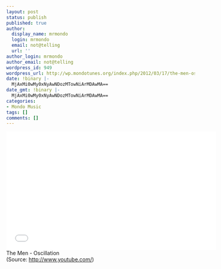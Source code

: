 ```yaml
---
layout: post
status: publish
published: true
author:
  display_name: mrmondo
  login: mrmondo
  email: not@telling
  url: ''
author_login: mrmondo
author_email: not@telling
wordpress_id: 949
wordpress_url: http://wp.mondotunes.org/index.php/2012/03/17/the-men-oscillation/
date: !binary |-
  MjAxMi0wMy0xNyAwNDozMTowNiArMDAwMA==
date_gmt: !binary |-
  MjAxMi0wMy0xNyAwNDozMTowNiArMDAwMA==
categories:
- Mondo Music
tags: []
comments: []
---
```

<iframe width="560" height="315" src="//www.youtube.com/embed/RcUhxzvZ8Mc" frameborder="0"> </iframe>
The Men - Oscillation
<div class="attribution">(<span>Source:</span> <a href="http://www.youtube.com/">http://www.youtube.com/</a>)</div>
